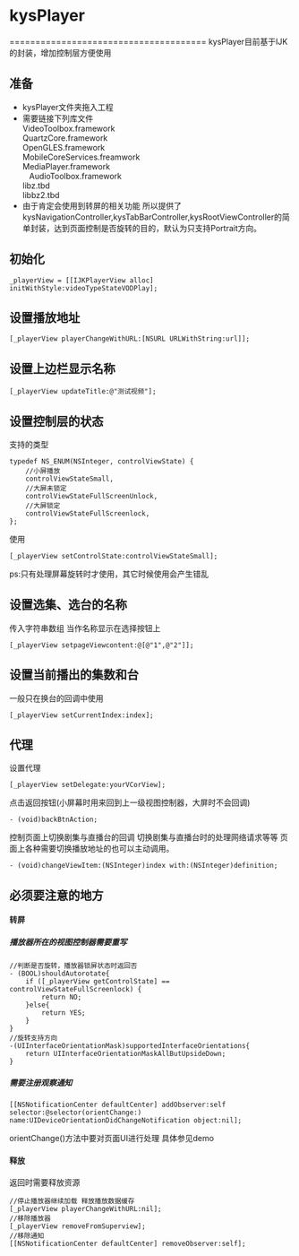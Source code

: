 # kysPlayer
======================================
kysPlayer目前基于IJK的封装，增加控制层方便使用
## 准备
* kysPlayer文件夹拖入工程
* 需要链接下列库文件<br/>
    VideoToolbox.framework<br/>
    QuartzCore.framework<br/>
    OpenGLES.framework<br/>
    MobileCoreServices.freamwork<br/>
    MediaPlayer.framework<br/>
    AudioToolbox.framework<br/>
    libz.tbd<br/>
    libbz2.tbd
* 由于肯定会使用到转屏的相关功能 所以提供了kysNavigationController,kysTabBarController,kysRootViewController的简单封装，达到页面控制是否旋转的目的，默认为只支持Portrait方向。

## 初始化
```
_playerView = [[IJKPlayerView alloc] initWithStyle:videoTypeStateVODPlay];
```
## 设置播放地址
```
[_playerView playerChangeWithURL:[NSURL URLWithString:url]];
```
## 设置上边栏显示名称
```
[_playerView updateTitle:@"测试视频"];
```
## 设置控制层的状态
支持的类型
```
typedef NS_ENUM(NSInteger, controlViewState) {
    //小屏播放
    controlViewStateSmall,
    //大屏未锁定
    controlViewStateFullScreenUnlock,
    //大屏锁定
    controlViewStateFullScreenlock,
};
```
使用
```
[_playerView setControlState:controlViewStateSmall];
```
ps:只有处理屏幕旋转时才使用，其它时候使用会产生错乱
## 设置选集、选台的名称
传入字符串数组 当作名称显示在选择按钮上
```
[_playerView setpageViewcontent:@[@"1",@"2"]];
```
## 设置当前播出的集数和台
一般只在换台的回调中使用
```
[_playerView setCurrentIndex:index];
```

## 代理
设置代理
```
[_playerView setDelegate:yourVCorView];
```
点击返回按钮(小屏幕时用来回到上一级视图控制器，大屏时不会回调)
```
- (void)backBtnAction;
```
控制页面上切换剧集与直播台的回调
切换剧集与直播台时的处理网络请求等等 页面上各种需要切换播放地址的也可以主动调用。
```
- (void)changeViewItem:(NSInteger)index with:(NSInteger)definition;
```
## 必须要注意的地方
#### 转屏
##### 播放器所在的视图控制器需要重写
```
//判断是否旋转，播放器锁屏状态时返回否
- (BOOL)shouldAutorotate{
    if ([_playerView getControlState] == controlViewStateFullScreenlock) {
        return NO;
    }else{
        return YES;
    }
}
//旋转支持方向
-(UIInterfaceOrientationMask)supportedInterfaceOrientations{
    return UIInterfaceOrientationMaskAllButUpsideDown;
}
```
##### 需要注册观察通知
```
[[NSNotificationCenter defaultCenter] addObserver:self selector:@selector(orientChange:) name:UIDeviceOrientationDidChangeNotification object:nil];
```
orientChange()方法中要对页面UI进行处理 具体参见demo
#### 释放
返回时需要释放资源
```
//停止播放器继续加载 释放播放数据缓存
[_playerView playerChangeWithURL:nil];
//移除播放器
[_playerView removeFromSuperview];
//移除通知
[[NSNotificationCenter defaultCenter] removeObserver:self];
```
